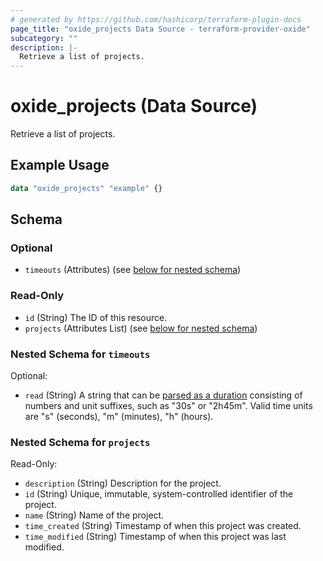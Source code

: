 ```yaml
---
# generated by https://github.com/hashicorp/terraform-plugin-docs
page_title: "oxide_projects Data Source - terraform-provider-oxide"
subcategory: ""
description: |-
  Retrieve a list of projects.
---
```


# oxide_projects (Data Source)

Retrieve a list of projects.

## Example Usage

```terraform
data "oxide_projects" "example" {}
```

<!-- schema generated by tfplugindocs -->
## Schema

### Optional

- `timeouts` (Attributes) (see [below for nested schema](#nestedatt--timeouts))

### Read-Only

- `id` (String) The ID of this resource.
- `projects` (Attributes List) (see [below for nested schema](#nestedatt--projects))

<a id="nestedatt--timeouts"></a>
### Nested Schema for `timeouts`

Optional:

- `read` (String) A string that can be [parsed as a duration](https://pkg.go.dev/time#ParseDuration) consisting of numbers and unit suffixes, such as "30s" or "2h45m". Valid time units are "s" (seconds), "m" (minutes), "h" (hours).


<a id="nestedatt--projects"></a>
### Nested Schema for `projects`

Read-Only:

- `description` (String) Description for the project.
- `id` (String) Unique, immutable, system-controlled identifier of the project.
- `name` (String) Name of the project.
- `time_created` (String) Timestamp of when this project was created.
- `time_modified` (String) Timestamp of when this project was last modified.
